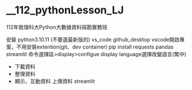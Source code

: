 # __112_pythonLesson_LJ
112年致理科大Python大數據資料探勘實務班

安裝 python3.10.11 (不要選最新版的)
     vs_code
     github_desktop
vscode開啟專案，不用安裝extention(git、dev container)
    pip install requests pandas streamlit
命令選擇區>display>configue display language選擇改變語言(繁中)


- 下載資料
- 整理資料
- 顯示、互動資料
     上傳資料 streamlit